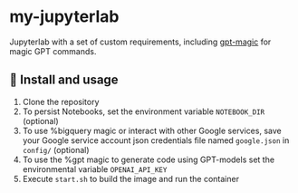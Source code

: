 # my-jupyterlab
Jupyterlab with a set of custom requirements, including [gpt-magic](https://github.com/biff-ai/gpt-magic) for magic GPT commands.

## 💾 Install and usage

1. Clone the repository 
2. To persist Notebooks, set the environment variable `NOTEBOOK_DIR` (optional)
3. To use %bigquery magic or interact with other Google services, save your Google service account json credentials file named `google.json` in `config/` (optional)
4. To use the %gpt magic to generate code using GPT-models set the environmental variable `OPENAI_API_KEY`
5. Execute `start.sh` to build the image and run the container

